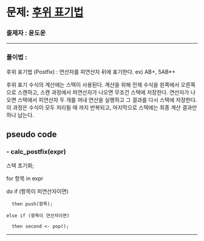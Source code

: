 # 문제: [후위 표기법][link]

[link]: https://www.acmicpc.net/problem/1918

### 출제자 : 윤도운

---

### 풀이법 :

후위 표기법 (Postfix) : 연산자를 피연산자 뒤에 표기한다.
ex) AB+, 5AB\*+

후위 표기 수식의 계산에는 스택이 사용된다. 계산을 위해 전체 수식을 왼쪽에서 오른쪽으로 스캔하고, 스캔 과정에서 피연산자가 나오면 무조건 스택에 저장한다. 연산자가 나오면 스택에서 피연산자 두 개를 꺼내 연산을 실행하고 그 결과를 다시 스택에 저장한다. 이 과정은 수식이 모두 처리될 때 까지 반복되고, 마지막으로 스택에는 최종 계산 결과만 하나 남는다.

## pseudo code

### - calc_postfix(expr)

스택 초기화;

for 항목 in expr

do if (항목이 피연산자이면)

      then push(항목);

    else if (항목이 연산자이면)

      then second <- pop();

---
